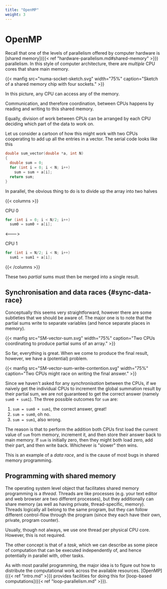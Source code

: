 ```yaml
---
title: "OpenMP"
weight: 3
---
```


# OpenMP

Recall that one of the levels of parallelism offered by computer
hardware is [shared memory]({{< ref
"hardware-parallelism.md#shared-memory" >}}) parallelism. In this
style of computer architecture, there are _multiple_ CPU cores that
share main memory.

{{< manfig
    src="numa-socket-sketch.svg"
    width="75%"
    caption="Sketch of a shared memory chip with four sockets." >}}
    
In this picture, any CPU can access any of the memory.

Communication, and therefore coordination, between CPUs happens by
reading and writing to this shared memory.

Equally, division of work between CPUs can be arranged by each CPU
deciding which part of the data to work on.

Let us consider a cartoon of how this might work with two CPUs
cooperating to add up all the entries in a vector. The serial code
looks like this

```c
double sum_vector(double *a, int N)
{
  double sum = 0;
  for (int i = 0; i < N; i++)
    sum = sum + a[i];
  return sum;
}
```

In parallel, the obvious thing to do is to divide up the array into
two halves

{{< columns >}}

CPU 0

```c
for (int i = 0; i < N/2; i++)
  sum0 = sum0 + a[i];
```

<--->

CPU 1

```c
for (int i = N/2; i < N; i++)
  sum1 = sum1 + a[i];
```
{{< /columns >}}

These two _partial_ sums must then be merged into a single result.

## Synchronisation and data races {#sync-data-race}

Conceptually this seems very straightforward, however there are some
subtleties that we should be aware of. The major one is to note that
the partial sums write to separate variables (and hence separate
places in memory).

{{< manfig
    src="SM-vector-sum.svg"
    width="75%"
    caption="Two CPUs coordinating to produce partial sums of an array." >}}

So far, everything is great. When we come to produce the final result,
however, we have a (potential) problem.

{{< manfig
    src="SM-vector-sum-write-contention.svg"
    width="75%"
    caption="Two CPUs might race on writing the final answer." >}}

Since we haven't asked for any _synchronisation_ between the CPUs, if
we naively get the individual CPUs to increment the global summation
result by their partial sum, we are not guaranteed to get the correct
answer (namely `sum0 + sum1`). The three possible outcomes for `sum`
are:

1. `sum = sum0 + sum1`, the correct answer, great!
2. `sum = sum0`, oh no.
3. `sum = sum1`, also wrong.

The reason is that to perform the addition both CPUs first load the
current value of `sum` from memory, increment it, and then store their
answer back to main memory. If `sum` is initially zero, then they
might both load zero, add their part, and then write back. Whichever
is "slower" then wins.

This is an example of a _data race_, and is the cause of most bugs in
shared memory programming.

## Programming with shared memory

The operating system level object that facilitates shared memory
programming is a _thread_. Threads are like processes (e.g. your text
editor and web browser are two different processes), but they
additionally can share memory (as well as having private,
thread-specific, memory). Threads logically all belong to the same
program, but they can follow different control-flow through the
program (since they each have their own, private, program counter).

Usually, though not always, we use one thread per physical CPU core.
However, this is not required.

The other concept is that of a _task_, which we can describe as some
piece of computation that can be executed independently of, and hence
potentially in parallel with, other tasks.

As with most parallel programming, the major idea is to figure out how
to distribute the computational work across the available resources.
[OpenMP]({{< ref "intro.md" >}}) provides facilities for doing this
for [loop-based computations]({{< ref
"loop-parallelism.md" >}}).
